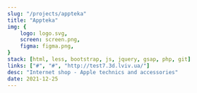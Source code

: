 ```yaml
---
slug: "/projects/appteka"
title: "Appteka"
img: {
	logo: logo.svg,
	screen: screen.png,
	figma: figma.png,
}
stack: [html, less, bootstrap, js, jquery, gsap, php, git]
links: ["#", "#", "http://test7.3d.lviv.ua/"]
desc: "Internet shop - Apple technics and accessories"
date: 2021-12-25
---
```


